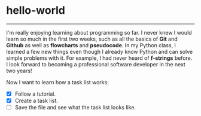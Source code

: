 # hello-world
---
I'm really enjoying learning about programming so far. I never knew I would learn so much in the first two weeks, such as all the basics of **Git** and **Github** as well as **flowcharts** and **pseudocode**. In my Python class, I learned a few new things even though I already know Python and can solve simple problems with it. For example, I had never heard of **f-strings** before. I look forward to becoming a professional software developer in the next two years!

Now I want to learn how a task list works:
- [x] Follow a tutorial.
- [x] Create a task list.
- [ ] Save the file and see what the task list looks like.
